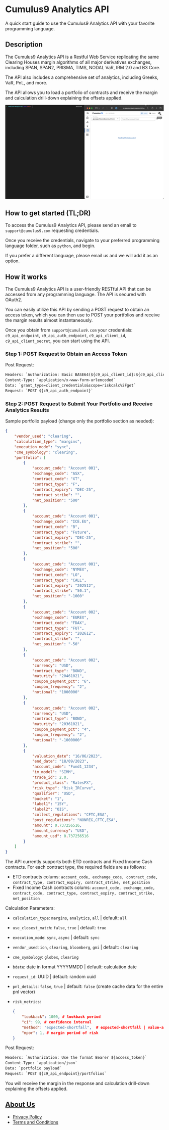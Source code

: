 # Cumulus9 Analytics API

A quick start guide to use the Cumulus9 Analytics API with your favorite programming language.

## Description

The Cumulus9 Analytics API is a Restful Web Service replicating the same Clearing Houses margin algorithms of all major derivatives exchanges, including SPAN, SPAN2, PRISMA, TIMS, NODAL VaR, IRM 2.0 and B3 Core.

The API also includes a comprehensive set of analytics, including Greeks, VaR, PnL, and more.

The API allows you to load a portfolio of contracts and receive the margin and calculation drill-down explaining the offsets applied.

![cumulus9-margin-api](https://raw.githubusercontent.com/cumulus9/cumulus9-margin-api/main/.github/images/instructions.gif)

## How to get started (TL;DR)

To access the Cumulus9 Analytics API, please send an email to `support@cumulus9.com` requesting credentials.

Once you receive the credentials, navigate to your preferred programming language folder, such as `python`, and begin.

If you prefer a different language, please email us and we will add it as an option.

## How it works

The Cumulus9 Analytics API is a user-friendly RESTful API that can be accessed from any programming language. The API is secured with OAuth2.

You can easily utilize this API by sending a POST request to obtain an access token, which you can then use to POST your portfolios and receive the margin results almost instantaneously.

Once you obtain from `support@cumulus9.com` your credentials: `c9_api_endpoint`, `c9_api_auth_endpoint`, `c9_api_client_id`, `c9_api_client_secret`, you can start using the API.

### Step 1: POST Request to Obtain an Access Token

Post Request:

```txt
Headers: `Authorization: Basic BASE64(${c9_api_client_id}:${c9_api_client_secret})`
Content-Type: `application/x-www-form-urlencoded`
Data: `grant_type=client_credentials&scope=riskcalc%2Fget`
Request: `POST ${c9_api_auth_endpoint}`
```

### Step 2: POST Request to Submit Your Portfolio and Receive Analytics Results

Sample portfolio payload (change only the portfolio section as needed):

```json
{
    "vendor_used": "clearing",
    "calculation_type": "margins",
    "execution_mode": "sync",
    "cme_symbology": "clearing",
    "portfolio": [
        {
            "account_code": "Account 001",
            "exchange_code": "ASX",
            "contract_code": "XT",
            "contract_type": "F",
            "contract_expiry": "DEC-25",
            "contract_strike": "",
            "net_position": "500"
        },
        {
            "account_code": "Account 001",
            "exchange_code": "ICE.EU",
            "contract_code": "B",
            "contract_type": "Future",
            "contract_expiry": "DEC-25",
            "contract_strike": "",
            "net_position": "500"
        },
        {
            "account_code": "Account 001",
            "exchange_code": "NYMEX",
            "contract_code": "LO",
            "contract_type": "CALL",
            "contract_expiry": "202512",
            "contract_strike": "50.1",
            "net_position": "-1000"
        },
        {
            "account_code": "Account 002",
            "exchange_code": "EUREX",
            "contract_code": "FDAX",
            "contract_type": "FUT",
            "contract_expiry": "202612",
            "contract_strike": "",
            "net_position": "-50"
        },
        {
            "account_code": "Account 002",
            "currency": "USD",
            "contract_type": "BOND",
            "maturity": "20461021",
            "coupon_payment_pct": "6",
            "coupon_frequency": "2",
            "notional": "1000000"
        },
        {
            "account_code": "Account 002",
            "currency": "USD",
            "contract_type": "BOND",
            "maturity": "20361021",
            "coupon_payment_pct": "4",
            "coupon_frequency": "2",
            "notional": "-1000000"
        },
        {
            "valuation_date": "16/06/2023",
            "end_date": "18/09/2023",
            "account_code": "Fund1_1234",
            "im_model": "SIMM",
            "trade_id": 2.0,
            "product_class": "RatesFX",
            "risk_type": "Risk_IRCurve",
            "qualifier": "USD",
            "bucket": "1",
            "label1": "15Y",
            "label2": "OIS",
            "collect_regulations": "CFTC,ESA",
            "post_regulations": "NONREG,CFTC,ESA",
            "amount": 0.737256516,
            "amount_currency": "USD",
            "amount_usd": 0.737256516
        }
    ]
}
```

The API currently supports both ETD contracts and Fixed Income Cash contracts. For each contract type, the required fields are as follows:

-   ETD contracts colums: `account_code, exchange_code, contract_code, contract_type, contract_expiry, contract_strike, net_position`
-   Fixed Income Cash contracts colums: `account_code, exchange_code, contract_code, contract_type, contract_expiry, contract_strike, net_position`

Calculation Parameters:

-   `calculation_type`: `margins`, `analytics`, `all` | default: `all`
-   `use_closest_match`: `false`, `true` | default: `true`
-   `execution_mode`: `sync`, `async` | default: `sync`
-   `vendor_used`: `ion`, `clearing`, `bloomberg`, `gmi` | default: `clearing`
-   `cme_symbology`: `globex`, `clearing`
-   `bdate`: date in format YYYYMMDD | default: calculation date
-   `request_id`: UUID | default: random uuid
-   `pnl_details`: `false`, `true` | default: `false` (create cache data for the entire pnl vector)
-   `risk_metrics`:

    ```json
    {
        "lookback": 1000, # lookback period
        "ci": 99, # confidence interval
        "method": "expected-shortfall",  # expected-shortfall | value-at-risk,
        "mpor": 1, # margin period of risk
    }
    ```

Post Request:

```txt
Headers: `Authorization: Use the format Bearer ${access_token}`
Content-Type: `application/json`
Data: `portfolio payload`
Request: `POST ${c9_api_endpoint}/portfolios`
```

You will receive the margin in the response and calculation drill-down explaining the offsets applied.

## [About Us](https://cumulus9.com)

-   [Privacy Policy](https://cumulus9.com/privacy-policy)
-   [Terms and Conditions](https://cumulus9.com/terms-and-conditions)
